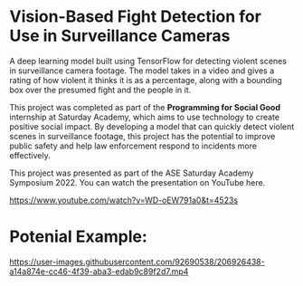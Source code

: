 # Vision-Based Fight Detection for Use in Surveillance Cameras

A deep learning model built using TensorFlow for detecting violent scenes in surveillance camera footage. The model takes in a video and gives a rating of how violent it thinks it is as a percentage, along with a bounding box over the presumed fight and the people in it.

This project was completed as part of the <b>Programming for Social Good</b> internship at Saturday Academy, which aims to use technology to create positive social impact. By developing a model that can quickly detect violent scenes in surveillance footage, this project has the potential to improve public safety and help law enforcement respond to incidents more effectively.

This project was presented as part of the ASE Saturday Academy Symposium 2022. You can watch the presentation on YouTube here.

https://www.youtube.com/watch?v=WD-oEW791a0&t=4523s


# Potenial Example:

https://user-images.githubusercontent.com/92690538/206926438-a14a874e-cc46-4f39-aba3-edab9c89f2d7.mp4

